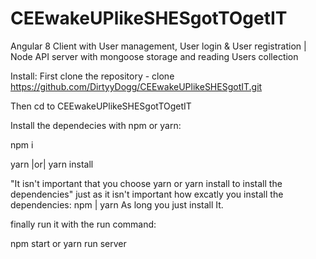 # CEEwakeUPlikeSHESgotTOgetIT
Angular 8 Client with User management, User login &amp; User registration | Node API server with mongoose storage and reading Users collection

Install:
First clone the repository - clone https://github.com/DirtyyDogg/CEEwakeUPlikeSHESgotIT.git

Then cd to CEEwakeUPlikeSHESgotTOgetIT

Install the dependecies with npm or yarn:

npm i

yarn |or| yarn install

"It isn't important that you choose yarn or yarn install to install the dependencies" just as it isn't important how excatly you install the dependencies: npm | yarn As long you just install It.

finally run it with the run command:

npm start or yarn run server

